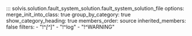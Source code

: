::: solvis.solution.fault_system_solution.fault_system_solution_file
    options:
      merge_init_into_class: true
      group_by_category: true
      show_category_heading: true
      members_order: source
      inherited_members: false
      filters:
        - "!^_[^_]"
        - "!^log"
        - "!^WARNING"